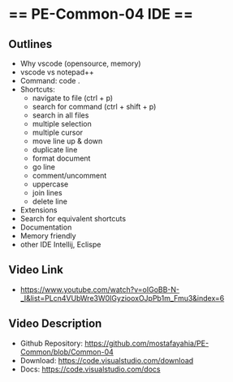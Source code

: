 # == PE-Common-04 IDE ==
## Outlines
- Why vscode (opensource, memory)
- vscode vs notepad++
- Command: code .
- Shortcuts:
  - navigate to file (ctrl + p)
  - search for command (ctrl + shift + p)
  - search in all files
  - multiple selection
  - multiple cursor
  - move line up & down
  - duplicate line
  - format document
  - go line
  - comment/uncomment
  - uppercase
  - join lines
  - delete line
- Extensions
- Search for equivalent shortcuts
- Documentation
- Memory friendly
- other IDE Intellij, Eclispe

## Video Link
- https://www.youtube.com/watch?v=oIGoBB-N-_I&list=PLcn4VUbWre3W0IGyziooxOJpPb1m_Fmu3&index=6

## Video Description
- Github Repository: https://github.com/mostafayahia/PE-Common/blob/Common-04
- Download: https://code.visualstudio.com/download
- Docs: https://code.visualstudio.com/docs